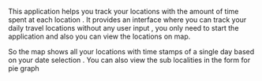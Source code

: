 This application helps you track your locations with the amount of time spent at each location .
It provides an interface where you can track your daily travel locations without any user input ,
you only need to start the application and also you can view the locations on map.

So the map shows all your locations with time stamps of a single day based on your date selection .
You can also view the sub localities in the form for pie graph
